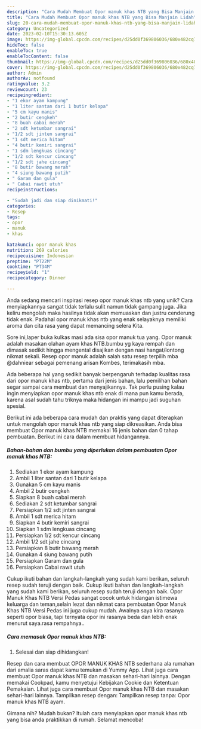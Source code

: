 ```yaml
---
description: "Cara Mudah Membuat Opor manuk khas NTB yang Bisa Manjain Lidah"
title: "Cara Mudah Membuat Opor manuk khas NTB yang Bisa Manjain Lidah"
slug: 20-cara-mudah-membuat-opor-manuk-khas-ntb-yang-bisa-manjain-lidah
category: Uncategorized
date: 2023-02-10T15:30:13.605Z
image: https://img-global.cpcdn.com/recipes/d25dd0f369806036/680x482cq70/opor-manuk-khas-ntb-foto-resep-utama.jpg
hideToc: false
enableToc: true
enableTocContent: false
thumbnail: https://img-global.cpcdn.com/recipes/d25dd0f369806036/680x482cq70/opor-manuk-khas-ntb-foto-resep-utama.jpg
cover: https://img-global.cpcdn.com/recipes/d25dd0f369806036/680x482cq70/opor-manuk-khas-ntb-foto-resep-utama.jpg
author: Admin
authorAv: notfound
ratingvalue: 3.2
reviewcount: 23
recipeingredient:
- "1 ekor ayam kampung"
- "1 liter santan dari 1 butir kelapa"
- "5 cm kayu manis"
- "2 butir cengkeh"
- "8 buah cabai merah"
- "2 sdt ketumbar sangrai"
- "1/2 sdt jinten sangrai"
- "1 sdt merica hitam"
- "4 butir kemiri sangrai"
- "1 sdm lengkuas cincang"
- "1/2 sdt kencur cincang"
- "1/2 sdt jahe cincang"
- "8 butir bawang merah"
- "4 siung bawang putih"
- " Garam dan gula"
- " Cabai rawit utuh"
recipeinstructions:

- "Sudah jadi dan siap dinikmati!"
categories:
- Resep
tags:
- opor
- manuk
- khas

katakunci: opor manuk khas 
nutrition: 269 calories
recipecuisine: Indonesian
preptime: "PT22M"
cooktime: "PT34M"
recipeyield: "1"
recipecategory: Dinner

---
```





Anda sedang mencari inspirasi resep opor manuk khas ntb yang unik? Cara menyiapkannya sangat tidak terlalu sulit namun tidak gampang juga. Jika keliru mengolah maka hasilnya tidak akan memuaskan dan justru cenderung tidak enak. Padahal opor manuk khas ntb yang enak selayaknya memiliki aroma dan cita rasa yang dapat memancing selera Kita.





Sore ini,laper buka kulkas masi ada sisa opor manuk tua yang. Opor manuk adalah masakan olahan ayam khas NTB.bumbu yg kaya rempah dan dimasak sedikit hingga mengental disajikan dengan nasi hangat/lontong nikmat sekali. Resep opor manuk adalah salah satu resep terpilih mba @dahniear sebagai pemenang arisan Kombes, terimakasih mba.

Ada beberapa hal yang sedikit banyak berpengaruh terhadap kualitas rasa dari opor manuk khas ntb, pertama dari jenis bahan, lalu pemilihan bahan segar sampai cara membuat dan menyajikannya. Tak perlu pusing kalau ingin menyiapkan opor manuk khas ntb enak di mana pun kamu berada, karena asal sudah tahu triknya maka hidangan ini mampu jadi suguhan spesial.






Berikut ini ada beberapa cara mudah dan praktis yang dapat diterapkan untuk mengolah opor manuk khas ntb yang siap dikreasikan. Anda bisa membuat Opor manuk khas NTB memakai 16 jenis bahan dan 0 tahap pembuatan. Berikut ini cara dalam membuat hidangannya.

<!--inarticleads1-->

##### Bahan-bahan dan bumbu yang diperlukan dalam pembuatan Opor manuk khas NTB:

1. Sediakan 1 ekor ayam kampung
1. Ambil 1 liter santan dari 1 butir kelapa
1. Gunakan 5 cm kayu manis
1. Ambil 2 butir cengkeh
1. Siapkan 8 buah cabai merah
1. Sediakan 2 sdt ketumbar sangrai
1. Persiapkan 1/2 sdt jinten sangrai
1. Ambil 1 sdt merica hitam
1. Siapkan 4 butir kemiri sangrai
1. Siapkan 1 sdm lengkuas cincang
1. Persiapkan 1/2 sdt kencur cincang
1. Ambil 1/2 sdt jahe cincang
1. Persiapkan 8 butir bawang merah
1. Gunakan 4 siung bawang putih
1. Persiapkan  Garam dan gula
1. Persiapkan  Cabai rawit utuh


Cukup ikuti bahan dan langkah-langkah yang sudah kami berikan, seluruh resep sudah teruji dengan baik. Cukup ikuti bahan dan langkah-langkah yang sudah kami berikan, seluruh resep sudah teruji dengan baik. Opor Manuk Khas NTB Versi Pedas sangat cocok untuk hidangan istimewa keluarga dan teman,selain lezat dan nikmat cara pembuatan Opor Manuk Khas NTB Versi Pedas ini juga cukup mudah. Awalnya saya kira rasanya seperti opor biasa, tapi ternyata opor ini rasanya beda dan lebih enak menurut saya.rasa rempahnya.. 

<!--inarticleads2-->

##### Cara memasak Opor manuk khas NTB:


1. Selesai dan siap dihidangkan!

Resep dan cara membuat OPOR MANUK KHAS NTB sederhana ala rumahan dari amalia saras dapat kamu temukan di Yummy App. Lihat juga cara membuat Opor manuk khas NTB dan masakan sehari-hari lainnya. Dengan memakai Cookpad, kamu menyetujui Kebijakan Cookie dan Ketentuan Pemakaian. Lihat juga cara membuat Opor manuk khas NTB dan masakan sehari-hari lainnya. Tampilkan resep dengan: Tampilkan resep tanpa: Opor manuk khas NTB ayam. 

Gimana nih? Mudah bukan? Itulah cara menyiapkan opor manuk khas ntb yang bisa anda praktikkan di rumah. Selamat mencoba!

